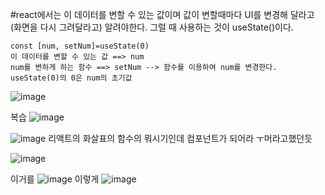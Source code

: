 #react에서는 이 데이터를 변할 수 있는 값이며 값이 변할때마다 UI를 변경해 달라고(화면을 다시 그려달라고) 알려야한다. 그럴 때 사용하는 것이 useState()이다.
```
const [num, setNum]=useState(0)
이 데이터를 변할 수 있는 값 ==> num
num를 변하게 하는 함수 ==> setNum --> 함수를 이용하여 num를 변경한다.
useState(0)의 0은 num의 초기값
```
![image](https://github.com/gogoringhye/read/assets/145514996/8c932683-4e9a-46d1-9dea-957d773098e6)







복습
![image](https://github.com/gogoringhye/read/assets/145514996/8976406f-7c88-40f5-ac32-e383f3404436)




![image](https://github.com/gogoringhye/read/assets/145514996/37130cd3-f2a6-47bb-9bea-7eaf8c7467d2)
리액트의 화살표의 함수의 뭐시기인데 컴포넌트가 되어라 ㅜ머라고했던듯









![image](https://github.com/gogoringhye/read/assets/145514996/f9d511c2-0b30-441c-836a-dd94be5d6902)

이거를
![image](https://github.com/gogoringhye/read/assets/145514996/ede32548-2907-445e-b835-e0dde4804c1e)
이렇게
![image](https://github.com/gogoringhye/read/assets/145514996/48399c85-6ca9-4c53-8be8-375f825a5487)
